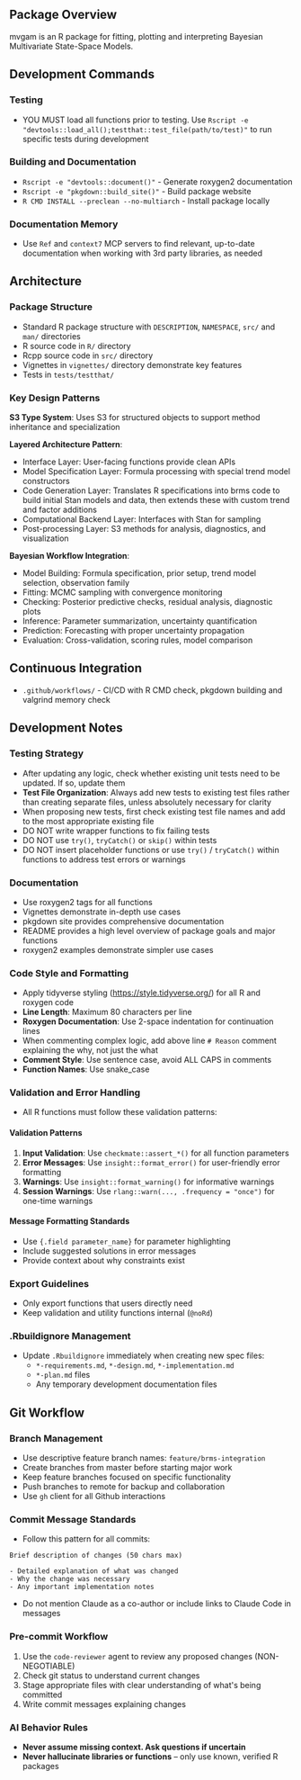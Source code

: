 ## Package Overview

mvgam is an R package for fitting, plotting and interpreting Bayesian Multivariate State-Space Models.

## Development Commands

### Testing
- YOU MUST load all functions prior to testing. Use `Rscript -e "devtools::load_all();testthat::test_file(path/to/test)"` to run specific tests during development

### Building and Documentation
- `Rscript -e "devtools::document()"` - Generate roxygen2 documentation
- `Rscript -e "pkgdown::build_site()"` - Build package website
- `R CMD INSTALL --preclean --no-multiarch` - Install package locally

### Documentation Memory
- Use `Ref` and `context7` MCP servers to find relevant, up-to-date documentation when working with 3rd party libraries, as needed

## Architecture

### Package Structure
- Standard R package structure with `DESCRIPTION`, `NAMESPACE`, `src/` and `man/` directories
- R source code in `R/` directory
- Rcpp source code in `src/` directory
- Vignettes in `vignettes/` directory demonstrate key features
- Tests in `tests/testthat/`

### Key Design Patterns

**S3 Type System**: Uses S3 for structured objects to support method inheritance and specialization

**Layered Architecture Pattern**:
- Interface Layer: User-facing functions provide clean APIs
- Model Specification Layer: Formula processing with special trend model constructors
- Code Generation Layer: Translates R specifications into brms code to build initial Stan models and data, then extends these with custom trend and factor additions
- Computational Backend Layer: Interfaces with Stan for sampling
- Post-processing Layer: S3 methods for analysis, diagnostics, and visualization

**Bayesian Workflow Integration**:
- Model Building: Formula specification, prior setup, trend model selection, observation family
- Fitting: MCMC sampling with convergence monitoring
- Checking: Posterior predictive checks, residual analysis, diagnostic plots
- Inference: Parameter summarization, uncertainty quantification
- Prediction: Forecasting with proper uncertainty propagation
- Evaluation: Cross-validation, scoring rules, model comparison
  
## Continuous Integration
- `.github/workflows/` - CI/CD with R CMD check, pkgdown building and valgrind memory check

## Development Notes

### Testing Strategy
- After updating any logic, check whether existing unit tests need to be updated. If so, update them
- **Test File Organization**: Always add new tests to existing test files rather than creating separate files, unless absolutely necessary for clarity
- When proposing new tests, first check existing test file names and add to the most appropriate existing file
- DO NOT write wrapper functions to fix failing tests
- DO NOT use `try()`, `tryCatch()` or `skip()` within tests
- DO NOT insert placeholder functions or use `try()` / `tryCatch()` within functions to address test errors or warnings

### Documentation
- Use roxygen2 tags for all functions
- Vignettes demonstrate in-depth use cases
- pkgdown site provides comprehensive documentation
- README provides a high level overview of package goals and major functions
- roxygen2 examples demonstrate simpler use cases

### Code Style and Formatting
- Apply tidyverse styling (https://style.tidyverse.org/) for all R and roxygen code
- **Line Length**: Maximum 80 characters per line
- **Roxygen Documentation**: Use 2-space indentation for continuation lines
- When commenting complex logic, add above line `# Reason` comment explaining the why, not just the what
- **Comment Style**: Use sentence case, avoid ALL CAPS in comments
- **Function Names**: Use snake_case

### Validation and Error Handling
- All R functions must follow these validation patterns:

#### Validation Patterns
1. **Input Validation**: Use `checkmate::assert_*()` for all function parameters
2. **Error Messages**: Use `insight::format_error()` for user-friendly error formatting
3. **Warnings**: Use `insight::format_warning()` for informative warnings
4. **Session Warnings**: Use `rlang::warn(..., .frequency = "once")` for one-time warnings

#### Message Formatting Standards
- Use `{.field parameter_name}` for parameter highlighting
- Include suggested solutions in error messages
- Provide context about why constraints exist

### Export Guidelines
- Only export functions that users directly need
- Keep validation and utility functions internal (`@noRd`)

### .Rbuildignore Management
- Update `.Rbuildignore` immediately when creating new spec files:
  - `*-requirements.md`, `*-design.md`, `*-implementation.md`
  - `*-plan.md` files
  - Any temporary development documentation files

## Git Workflow

### Branch Management
- Use descriptive feature branch names: `feature/brms-integration`
- Create branches from master before starting major work
- Keep feature branches focused on specific functionality
- Push branches to remote for backup and collaboration
- Use `gh` client for all Github interactions

### Commit Message Standards
- Follow this pattern for all commits:
```
Brief description of changes (50 chars max)

- Detailed explanation of what was changed
- Why the change was necessary  
- Any important implementation notes
```
- Do not mention Claude as a co-author or include links to Claude Code in messages

### Pre-commit Workflow
1. Use the `code-reviewer` agent to review any proposed changes (NON-NEGOTIABLE)
2. Check git status to understand current changes
3. Stage appropriate files with clear understanding of what's being committed
4. Write commit messages explaining changes

### AI Behavior Rules
- **Never assume missing context. Ask questions if uncertain**
- **Never hallucinate libraries or functions** – only use known, verified R packages
